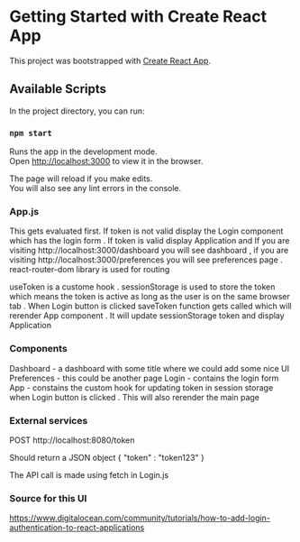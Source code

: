 # Getting Started with Create React App

This project was bootstrapped with [Create React App](https://github.com/facebook/create-react-app).

## Available Scripts

In the project directory, you can run:

### `npm start`

Runs the app in the development mode.\
Open [http://localhost:3000](http://localhost:3000) to view it in the browser.

The page will reload if you make edits.\
You will also see any lint errors in the console.

### App.js

This gets evaluated first. If token is not valid display the Login component which has the login form .
If token is valid display Application and If you are visiting http://localhost:3000/dashboard you will see dashboard , if you are visiting http://localhost:3000/preferences you
will see preferences page . react-router-dom library is used for routing 

useToken is a custome hook . sessionStorage is used to store the token which means the token is active as long as the user is on the same browser tab .
When Login button is clicked saveToken function gets called which will rerender App component . It will update sessionStorage token and display Application 

### Components

Dashboard - a dashboard with some title where we could add some nice UI
Preferences - this could be another page
Login - contains the login form  
App - constains the custom hook for updating token in session storage when Login button is clicked . This will also rerender the main page 


### External services 

POST http://localhost:8080/token

Should return a JSON object 
{
"token" : "token123"
}

The API call is made using fetch in Login.js 

### Source for this UI

https://www.digitalocean.com/community/tutorials/how-to-add-login-authentication-to-react-applications
